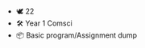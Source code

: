 - 🕊  22
- 🛠  Year 1 Comsci
- 📦  Basic program/Assignment dump

<!---
lishanlung/lishanlung is a ✨ special ✨ repository because its `README.md` (this file) appears on your GitHub profile.
You can click the Preview link to take a look at your changes.
--->

